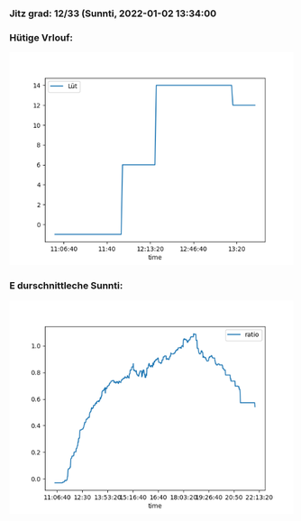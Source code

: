 ### Jitz grad: 12/33 (Sunnti, 2022-01-02 13:34:00

### Hütige Vrlouf:
![Graph](Today.png)

### E durschnittleche Sunnti:
![Graph](Sunnti.png)